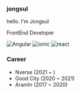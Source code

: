 ### jongsul
hello. I'm Jongsul

FrontEnd Developer

![Angular](https://img.shields.io/badge/angular-0F0F11?style=flat&logo=angular&logoColor=white)
![ionic](https://img.shields.io/badge/ionic?style=flat&logo=angular&logoColor=white)
![react](https://img.shields.io/badge/react-%2320232a.svg?style=flat&logo=react&logoColor=white)

### Career
- Nverse (2021 ~ )
- Good City (2020 ~ 2021)
- AramIn (2017 ~ 2020)
